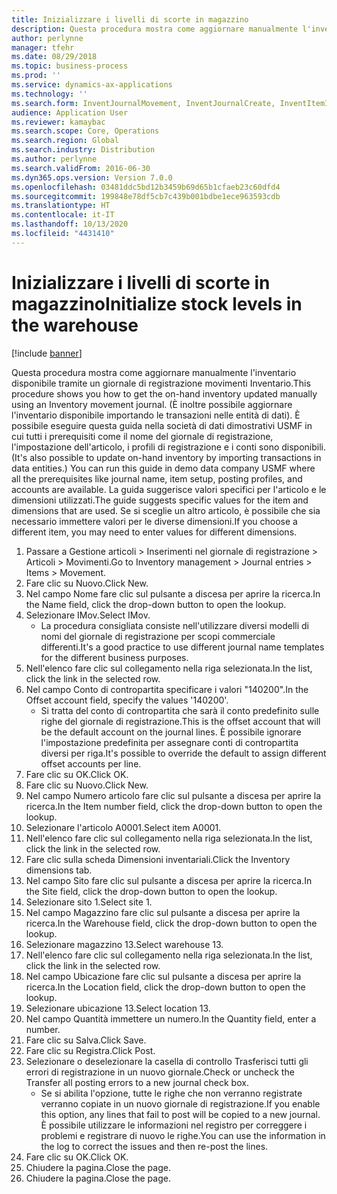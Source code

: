 ```yaml
---
title: Inizializzare i livelli di scorte in magazzino
description: Questa procedura mostra come aggiornare manualmente l'inventario disponibile tramite un giornale di registrazione movimenti Inventario.
author: perlynne
manager: tfehr
ms.date: 08/29/2018
ms.topic: business-process
ms.prod: ''
ms.service: dynamics-ax-applications
ms.technology: ''
ms.search.form: InventJournalMovement, InventJournalCreate, InventItemIdLookupSimple, InventLocationIdLookup, WMSLocationIdLookup
audience: Application User
ms.reviewer: kamaybac
ms.search.scope: Core, Operations
ms.search.region: Global
ms.search.industry: Distribution
ms.author: perlynne
ms.search.validFrom: 2016-06-30
ms.dyn365.ops.version: Version 7.0.0
ms.openlocfilehash: 03481ddc5bd12b3459b69d65b1cfaeb23c60dfd4
ms.sourcegitcommit: 199848e78df5cb7c439b001bdbe1ece963593cdb
ms.translationtype: HT
ms.contentlocale: it-IT
ms.lasthandoff: 10/13/2020
ms.locfileid: "4431410"
---
```

# <a name="initialize-stock-levels-in-the-warehouse"></a><span data-ttu-id="a9d33-103">Inizializzare i livelli di scorte in magazzino</span><span class="sxs-lookup"><span data-stu-id="a9d33-103">Initialize stock levels in the warehouse</span></span>

[!include [banner](../../includes/banner.md)]

<span data-ttu-id="a9d33-104">Questa procedura mostra come aggiornare manualmente l'inventario disponibile tramite un giornale di registrazione movimenti Inventario.</span><span class="sxs-lookup"><span data-stu-id="a9d33-104">This procedure shows you how to get the on-hand inventory updated manually using an Inventory movement journal.</span></span> <span data-ttu-id="a9d33-105">(È inoltre possibile aggiornare l'inventario disponibile importando le transazioni nelle entità di dati). È possibile eseguire questa guida nella società di dati dimostrativi USMF in cui tutti i prerequisiti come il nome del giornale di registrazione, l'impostazione dell'articolo, i profili di registrazione e i conti sono disponibili.</span><span class="sxs-lookup"><span data-stu-id="a9d33-105">(It's also possible to update on-hand inventory by importing transactions in data entities.) You can run this guide in demo data company USMF where all the prerequisites like journal name, item setup, posting profiles, and accounts are available.</span></span> <span data-ttu-id="a9d33-106">La guida suggerisce valori specifici per l'articolo e le dimensioni utilizzati.</span><span class="sxs-lookup"><span data-stu-id="a9d33-106">The guide suggests specific values for the item and dimensions that are used.</span></span> <span data-ttu-id="a9d33-107">Se si sceglie un altro articolo, è possibile che sia necessario immettere valori per le diverse dimensioni.</span><span class="sxs-lookup"><span data-stu-id="a9d33-107">If you choose a different item, you may need to enter values for different dimensions.</span></span>

1. <span data-ttu-id="a9d33-108">Passare a Gestione articoli > Inserimenti nel giornale di registrazione > Articoli > Movimenti.</span><span class="sxs-lookup"><span data-stu-id="a9d33-108">Go to Inventory management > Journal entries > Items > Movement.</span></span>
2. <span data-ttu-id="a9d33-109">Fare clic su Nuovo.</span><span class="sxs-lookup"><span data-stu-id="a9d33-109">Click New.</span></span>
3. <span data-ttu-id="a9d33-110">Nel campo Nome fare clic sul pulsante a discesa per aprire la ricerca.</span><span class="sxs-lookup"><span data-stu-id="a9d33-110">In the Name field, click the drop-down button to open the lookup.</span></span>
4. <span data-ttu-id="a9d33-111">Selezionare IMov.</span><span class="sxs-lookup"><span data-stu-id="a9d33-111">Select IMov.</span></span>
    * <span data-ttu-id="a9d33-112">La procedura consigliata consiste nell'utilizzare diversi modelli di nomi del giornale di registrazione per scopi commerciale differenti.</span><span class="sxs-lookup"><span data-stu-id="a9d33-112">It's a good practice to use different journal name templates for the different business purposes.</span></span>  
5. <span data-ttu-id="a9d33-113">Nell'elenco fare clic sul collegamento nella riga selezionata.</span><span class="sxs-lookup"><span data-stu-id="a9d33-113">In the list, click the link in the selected row.</span></span>
6. <span data-ttu-id="a9d33-114">Nel campo Conto di contropartita specificare i valori "140200".</span><span class="sxs-lookup"><span data-stu-id="a9d33-114">In the Offset account field, specify the values '140200'.</span></span>
    * <span data-ttu-id="a9d33-115">Si tratta del conto di contropartita che sarà il conto predefinito sulle righe del giornale di registrazione.</span><span class="sxs-lookup"><span data-stu-id="a9d33-115">This is the offset account that will be the default account on the journal lines.</span></span> <span data-ttu-id="a9d33-116">È possibile ignorare l'impostazione predefinita per assegnare conti di contropartita diversi per riga.</span><span class="sxs-lookup"><span data-stu-id="a9d33-116">It's possible to override the default to assign different offset accounts per line.</span></span>  
7. <span data-ttu-id="a9d33-117">Fare clic su OK.</span><span class="sxs-lookup"><span data-stu-id="a9d33-117">Click OK.</span></span>
8. <span data-ttu-id="a9d33-118">Fare clic su Nuovo.</span><span class="sxs-lookup"><span data-stu-id="a9d33-118">Click New.</span></span>
9. <span data-ttu-id="a9d33-119">Nel campo Numero articolo fare clic sul pulsante a discesa per aprire la ricerca.</span><span class="sxs-lookup"><span data-stu-id="a9d33-119">In the Item number field, click the drop-down button to open the lookup.</span></span>
10. <span data-ttu-id="a9d33-120">Selezionare l'articolo A0001.</span><span class="sxs-lookup"><span data-stu-id="a9d33-120">Select item A0001.</span></span>
11. <span data-ttu-id="a9d33-121">Nell'elenco fare clic sul collegamento nella riga selezionata.</span><span class="sxs-lookup"><span data-stu-id="a9d33-121">In the list, click the link in the selected row.</span></span>
12. <span data-ttu-id="a9d33-122">Fare clic sulla scheda Dimensioni inventariali.</span><span class="sxs-lookup"><span data-stu-id="a9d33-122">Click the Inventory dimensions tab.</span></span>
13. <span data-ttu-id="a9d33-123">Nel campo Sito fare clic sul pulsante a discesa per aprire la ricerca.</span><span class="sxs-lookup"><span data-stu-id="a9d33-123">In the Site field, click the drop-down button to open the lookup.</span></span>
14. <span data-ttu-id="a9d33-124">Selezionare sito 1.</span><span class="sxs-lookup"><span data-stu-id="a9d33-124">Select site 1.</span></span>
15. <span data-ttu-id="a9d33-125">Nel campo Magazzino fare clic sul pulsante a discesa per aprire la ricerca.</span><span class="sxs-lookup"><span data-stu-id="a9d33-125">In the Warehouse field, click the drop-down button to open the lookup.</span></span>
16. <span data-ttu-id="a9d33-126">Selezionare magazzino 13.</span><span class="sxs-lookup"><span data-stu-id="a9d33-126">Select warehouse 13.</span></span>
17. <span data-ttu-id="a9d33-127">Nell'elenco fare clic sul collegamento nella riga selezionata.</span><span class="sxs-lookup"><span data-stu-id="a9d33-127">In the list, click the link in the selected row.</span></span>
18. <span data-ttu-id="a9d33-128">Nel campo Ubicazione fare clic sul pulsante a discesa per aprire la ricerca.</span><span class="sxs-lookup"><span data-stu-id="a9d33-128">In the Location field, click the drop-down button to open the lookup.</span></span>
19. <span data-ttu-id="a9d33-129">Selezionare ubicazione 13.</span><span class="sxs-lookup"><span data-stu-id="a9d33-129">Select location 13.</span></span>
20. <span data-ttu-id="a9d33-130">Nel campo Quantità immettere un numero.</span><span class="sxs-lookup"><span data-stu-id="a9d33-130">In the Quantity field, enter a number.</span></span>
21. <span data-ttu-id="a9d33-131">Fare clic su Salva.</span><span class="sxs-lookup"><span data-stu-id="a9d33-131">Click Save.</span></span>
22. <span data-ttu-id="a9d33-132">Fare clic su Registra.</span><span class="sxs-lookup"><span data-stu-id="a9d33-132">Click Post.</span></span>
23. <span data-ttu-id="a9d33-133">Selezionare o deselezionare la casella di controllo Trasferisci tutti gli errori di registrazione in un nuovo giornale.</span><span class="sxs-lookup"><span data-stu-id="a9d33-133">Check or uncheck the Transfer all posting errors to a new journal check box.</span></span>
    * <span data-ttu-id="a9d33-134">Se si abilita l'opzione, tutte le righe che non verranno registrate verranno copiate in un nuovo giornale di registrazione.</span><span class="sxs-lookup"><span data-stu-id="a9d33-134">If you enable this option, any lines that fail to post will be copied to a new journal.</span></span> <span data-ttu-id="a9d33-135">È possibile utilizzare le informazioni nel registro per correggere i problemi e registrare di nuovo le righe.</span><span class="sxs-lookup"><span data-stu-id="a9d33-135">You can use the information in the log to correct the issues and then re-post the lines.</span></span>  
24. <span data-ttu-id="a9d33-136">Fare clic su OK.</span><span class="sxs-lookup"><span data-stu-id="a9d33-136">Click OK.</span></span>
25. <span data-ttu-id="a9d33-137">Chiudere la pagina.</span><span class="sxs-lookup"><span data-stu-id="a9d33-137">Close the page.</span></span>
26. <span data-ttu-id="a9d33-138">Chiudere la pagina.</span><span class="sxs-lookup"><span data-stu-id="a9d33-138">Close the page.</span></span>

